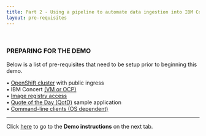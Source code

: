 ```yaml
---
title: Part 2 - Using a pipeline to automate data ingestion into IBM Concert <br/> <small> <i> Tech Sales enablement </i> </small>
layout: pre-requisites
---
```


<span id="top"></span>

<br/>

### **PREPARING FOR THE DEMO**

Below is a list of pre-requisites that need to be setup prior to beginning this demo.

• <a href="https://techzone.ibm.com/collection/tech-zone-certified-base-images/journey-vmware-on-ibm-cloud-environments" target="_blank" rel="noreferrer">OpenShift cluster</a> with public ingress<br/>
• IBM Concert <a href="https://techzone.ibm.com/collection/tech-zone-certified-base-images/journey-watsonx" target="_blank" rel="noreferrer">(VM or OCP)</a> <br/>
• <a href="https://quay.io/" target="_blank" rel="noreferrer">Image registry access</a><br/>
• <a href="https://github.ibm.com/quote-of-the-day" target="_blank" rel="noreferrer">Quote of the Day (QotD)</a> sample application <br/>
• <a href="https://pages.github.ibm.com/cs-tel-ibm-concert/training/module2/tekton-prereqs/" target="_blank" rel="noreferrer">Command-line clients (OS dependent)</a>

***

Click [here](demo-instructions) to go to the **Demo instructions** on the next tab.